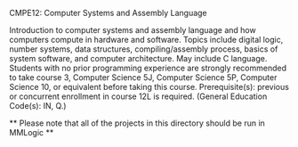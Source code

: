 CMPE12: Computer Systems and Assembly Language

Introduction to computer systems and assembly language and how computers compute in hardware and software. Topics include 
digital logic, number systems, data structures, compiling/assembly process, basics of system software, and computer 
architecture. May include C language. Students with no prior programming experience are strongly recommended to take 
course 3, Computer Science 5J, Computer Science 5P, Computer Science 10, or equivalent before taking this course.
Prerequisite(s): previous or concurrent enrollment in course 12L is required. (General Education Code(s): IN, Q.)

** Please note that all of the projects in this directory should be run in MMLogic **

